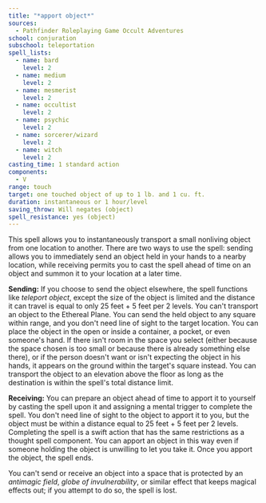```yaml
---
title: "*apport object*"
sources:
  - Pathfinder Roleplaying Game Occult Adventures
school: conjuration
subschool: teleportation
spell_lists:
  - name: bard
    level: 2
  - name: medium
    level: 2
  - name: mesmerist
    level: 2
  - name: occultist
    level: 2
  - name: psychic
    level: 2
  - name: sorcerer/wizard
    level: 2
  - name: witch
    level: 2
casting_time: 1 standard action
components:
  - V
range: touch
target: one touched object of up to 1 lb. and 1 cu. ft.
duration: instantaneous or 1 hour/level
saving_throw: Will negates (object)
spell_resistance: yes (object)
---
```


This spell allows you to instantaneously transport a small nonliving object from one location to another. There are two ways to use the spell: sending allows you to immediately send an object held in your hands to a nearby location, while receiving permits you to cast the spell ahead of time on an object and summon it to your location at a later time.

**Sending:** If you choose to send the object elsewhere, the spell functions like *teleport object*, except the size of the object is limited and the distance it can travel is equal to only 25 feet + 5 feet per 2 levels. You can't transport an object to the Ethereal Plane. You can send the held object to any square within range, and you don't need line of sight to the target location. You can place the object in the open or inside a container, a pocket, or even someone's hand. If there isn't room in the space you select (either because the space chosen is too small or because there is already something else there), or if the person doesn't want or isn't expecting the object in his hands, it appears on the ground within the target's square instead. You can transport the object to an elevation above the floor as long as the destination is within the spell's total distance limit.

**Receiving:** You can prepare an object ahead of time to apport it to yourself by casting the spell upon it and assigning a mental trigger to complete the spell. You don't need line of sight to the object to apport it to you, but the object must be within a distance equal to 25 feet + 5 feet per 2 levels. Completing the spell is a swift action that has the same restrictions as a thought spell component. You can apport an object in this way even if someone holding the object is unwilling to let you take it. Once you apport the object, the spell ends.

You can't send or receive an object into a space that is protected by an *antimagic field*, *globe of invulnerability*, or similar effect that keeps magical effects out; if you attempt to do so, the spell is lost.
